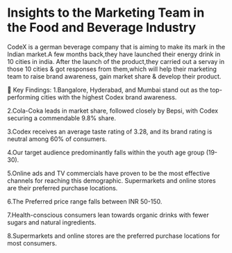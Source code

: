 # Insights to the Marketing Team in the Food and Beverage Industry


CodeX is a german beverage company that is aiming to make its mark in the Indian market.A few months back,they have launched their energy drink in 10 cities in india.
After the launch of the product,they carried out a servay in those 10 cities & got responses from them,which will help their marketing team to raise brand awareness,
gain market share & develop their product.

🎯 Key Findings:
1.Bangalore, Hyderabad, and Mumbai stand out as the top-performing cities with the highest Codex brand awareness.

2.Cola-Coka leads in market share, followed closely by Bepsi, with Codex securing a commendable 9.8% share.

3.Codex receives an average taste rating of 3.28, and its brand rating is neutral among 60% of consumers.

4.Our target audience predominantly falls within the youth age group (19-30).

5.Online ads and TV commercials have proven to be the most effective channels for reaching this demographic. Supermarkets and online stores are their preferred purchase locations.

6.The Preferred price range falls between INR 50-150.

7.Health-conscious consumers lean towards organic drinks with fewer sugars and natural ingredients.

8.Supermarkets and online stores are the preferred purchase locations for most consumers.
